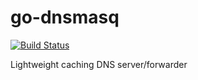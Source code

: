 # go-dnsmasq

[![Build Status](https://travis-ci.org/katosys/go-dnsmasq.svg?branch=master)](https://travis-ci.org/katosys/go-dnsmasq)

Lightweight caching DNS server/forwarder
